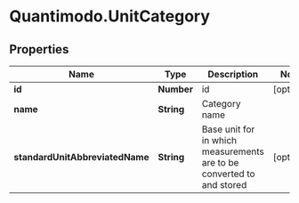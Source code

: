 # Quantimodo.UnitCategory

## Properties
Name | Type | Description | Notes
------------ | ------------- | ------------- | -------------
**id** | **Number** | id | [optional] 
**name** | **String** | Category name | 
**standardUnitAbbreviatedName** | **String** | Base unit for in which measurements are to be converted to and stored | [optional] 


